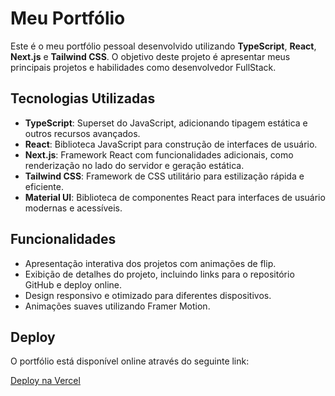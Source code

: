 # Meu Portfólio

Este é o meu portfólio pessoal desenvolvido utilizando **TypeScript**, **React**, **Next.js** e **Tailwind CSS**. O objetivo deste projeto é apresentar meus principais projetos e habilidades como desenvolvedor FullStack.

## Tecnologias Utilizadas

- **TypeScript**: Superset do JavaScript, adicionando tipagem estática e outros recursos avançados.
- **React**: Biblioteca JavaScript para construção de interfaces de usuário.
- **Next.js**: Framework React com funcionalidades adicionais, como renderização no lado do servidor e geração estática.
- **Tailwind CSS**: Framework de CSS utilitário para estilização rápida e eficiente.
- **Material UI**: Biblioteca de componentes React para interfaces de usuário modernas e acessíveis.

## Funcionalidades

- Apresentação interativa dos projetos com animações de flip.
- Exibição de detalhes do projeto, incluindo links para o repositório GitHub e deploy online.
- Design responsivo e otimizado para diferentes dispositivos.
- Animações suaves utilizando Framer Motion.

## Deploy

O portfólio está disponível online através do seguinte link:

[Deploy na Vercel](https://my-portifolio-amber-three.vercel.app/my-projects)


